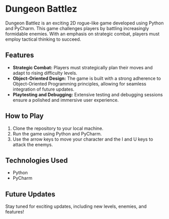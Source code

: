 # Dungeon Battlez

Dungeon Battlez is an exciting 2D rogue-like game developed using Python and PyCharm. This game challenges players by battling increasingly formidable enemies. With an emphasis on strategic combat, players must employ tactical thinking to succeed.

## Features

- **Strategic Combat:** Players must strategically plan their moves and adapt to rising difficulty levels.
- **Object-Oriented Design:** The game is built with a strong adherence to Object-Oriented Programming principles, allowing for seamless integration of future updates.
- **Playtesting and Debugging:** Extensive testing and debugging sessions ensure a polished and immersive user experience.

## How to Play

1. Clone the repository to your local machine.
2. Run the game using Python and PyCharm.
3. Use the arrow keys to move your character and the I and U keys to attack the enemys.

## Technologies Used

- Python
- PyCharm

## Future Updates

Stay tuned for exciting updates, including new levels, enemies, and features!
